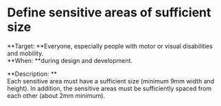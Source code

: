 # Define sensitive areas of sufficient size

<script>$(document).ready(function () {
    setBreadcrumb([
        {"label":"Themed WCAG index - Developers", "url": "./incontournables.html#dev"},
        {"label":"Définir des zones sensibles de taille suffisante"}
    ]);
});</script>

<span data-menuitem="incontournables"></span>

**Target: **Everyone, especially people with motor or visual disabilities and mobility.  
**When: **during design and development.  

**Description: **  
Each sensitive area must have a sufficient size (minimum 9mm width and height).
In addition, the sensitive areas must be sufficiently spaced from each other (about 2mm minimum).

<!--  This file is part of a11y-guidelines | Our vision of mobile & web accessibility guidelines and best practices, with valid/invalid examples.
 Copyright (C) 2016  Orange SA
 See the Creative Commons Legal Code Attribution-ShareAlike 3.0 Unported License for more details (LICENSE file). -->